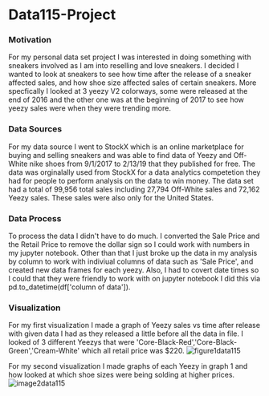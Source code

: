 # Data115-Project

### Motivation
For my personal data set project I was interested in doing something with sneakers involved as I am into reselling and love sneakers. I decided I wanted to look at sneakers to see how time after the release of a sneaker affected sales, and how shoe size affected sales of certain sneakers. More specfically I looked at 3 yeezy V2 colorways, some were released at the end of 2016 and the other one was at the beginning of 2017 to see how yeezy sales were when they were trending more.

### Data Sources
For my data source I went to StockX which is an online marketplace for buying and selling sneakers and was able to find data of Yeezy and Off-White nike shoes from 9/1/2017 to 2/13/19 that they published for free. The data was orginalally used from StockX for a data analytics competetion they had for people to perform analysis on the data to win money. The data set had a total of 99,956 total sales including 27,794 Off-White sales and 72,162 Yeezy sales. These sales were also only for the United States.
 
 ### Data Process
 To process the data I didn't have to do much. I converted the Sale Price and the Retail Price to remove the dollar sign so I could work with numbers in my jupyter notebook. Other than that I just broke up the data in my analysis by column to work with indiviual columns of data such as 'Sale Price', and created new data frames for each yeezy. Also, I had to covert date times so I could that they were friendly to work with on jupyter notebook I did this via pd.to_datetime(df['column of data']).
 
 ### Visualization 
 For my first visualization I made a graph of Yeezy sales vs time after release with given data I had as they released a little before all the data in file. I looked of 3 different Yeezys that were 'Core-Black-Red','Core-Black-Green','Cream-White' which all retail price was $220.
 ![figure1data115](https://user-images.githubusercontent.com/63420549/101312535-daff7280-3808-11eb-9ad2-38760546a15f.png)
 
 For my second visualization I made graphs of each Yeezy in graph 1 and how looked at which shoe sizes were being solding at higher prices.
 ![image2data115](https://user-images.githubusercontent.com/63420549/101312635-19952d00-3809-11eb-8537-8645a2183ee7.png)
 
 
